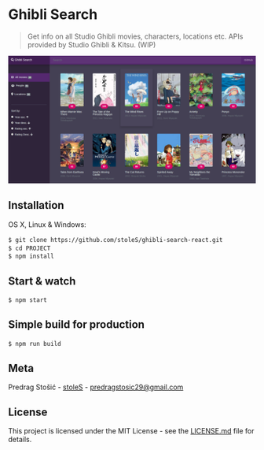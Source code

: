 # Ghibli Search

> Get info on all Studio Ghibli movies, characters, locations etc. APIs provided by Studio Ghibli & Kitsu. (WIP)

![](ghibli-search-new.png)

## Installation

OS X, Linux & Windows:

```sh
$ git clone https://github.com/stoleS/ghibli-search-react.git
$ cd PROJECT
$ npm install
```

## Start & watch

```sh
$ npm start
```

## Simple build for production

```sh
$ npm run build
```

## Meta

Predrag Stošić - [stoleS](https://github.com/stoleS) - predragstosic29@gmail.com

## License

This project is licensed under the MIT License - see the [LICENSE.md](https://github.com/stoleS/ghibli-search-react/blob/master/LICENSE) file for details.
